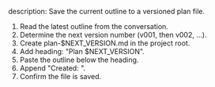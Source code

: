 description: Save the current outline to a versioned plan file.

1. Read the latest outline from the conversation.
2. Determine the next version number (v001, then v002, …).
3. Create plan-$NEXT_VERSION.md in the project root.
4. Add heading: "Plan $NEXT_VERSION".
5. Paste the outline below the heading.
6. Append "Created: <UTC timestamp>".
7. Confirm the file is saved.
